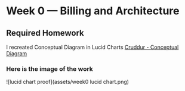 # Week 0 — Billing and Architecture

## Required Homework
I recreated Conceptual Diagram in Lucid Charts
[Cruddur - Conceptual Diagram](https://lucid.app/lucidchart/df108c43-e494-41e2-9c75-9ade8ec3b4bf/edit?viewport_loc=-91%2C-11%2C2219%2C1079%2C0_0&invitationId=inv_4c40f3b8-52c1-4c16-921e-5aa35e33d559)
### Here is the image of the work
![lucid chart proof](assets/week0 lucid chart.png)
